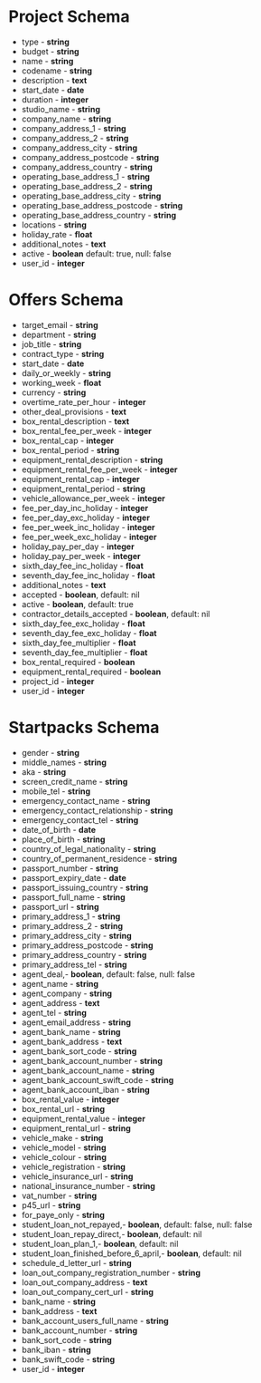 
# Project Schema

- type - **string**
- budget - **string**
- name - **string**
- codename - **string**
- description - **text**
- start_date - **date**
- duration - **integer**
- studio_name - **string**
- company_name - **string**
- company_address_1 - **string**
- company_address_2 - **string**
- company_address_city - **string**
- company_address_postcode - **string**
- company_address_country - **string**
- operating_base_address_1 - **string**
- operating_base_address_2 - **string**
- operating_base_address_city - **string**
- operating_base_address_postcode - **string**
- operating_base_address_country - **string**
- locations - **string**
- holiday_rate - **float**
- additional_notes - **text**
- active - **boolean** default: true, null: false
- user_id - **integer**


# Offers Schema

- target_email - **string**
- department - **string**
- job_title - **string**
- contract_type - **string**
- start_date - **date**
- daily_or_weekly - **string**
- working_week - **float**
- currency - **string**
- overtime_rate_per_hour - **integer**
- other_deal_provisions - **text**
- box_rental_description - **text**
- box_rental_fee_per_week - **integer**
- box_rental_cap - **integer**
- box_rental_period - **string**
- equipment_rental_description - **string**
- equipment_rental_fee_per_week - **integer**
- equipment_rental_cap - **integer**
- equipment_rental_period - **string**
- vehicle_allowance_per_week - **integer**
- fee_per_day_inc_holiday - **integer**
- fee_per_day_exc_holiday - **integer**
- fee_per_week_inc_holiday - **integer**
- fee_per_week_exc_holiday - **integer**
- holiday_pay_per_day - **integer**
- holiday_pay_per_week - **integer**
- sixth_day_fee_inc_holiday - **float**
- seventh_day_fee_inc_holiday - **float**
- additional_notes - **text**
- accepted - **boolean**, default: nil
- active - **boolean**, default: true
- contractor_details_accepted - **boolean**, default: nil
- sixth_day_fee_exc_holiday - **float**
- seventh_day_fee_exc_holiday - **float**
- sixth_day_fee_multiplier - **float**
- seventh_day_fee_multiplier - **float**
- box_rental_required - **boolean**
- equipment_rental_required - **boolean**
- project_id - **integer**
- user_id - **integer**

# Startpacks Schema

- gender - **string**
- middle_names - **string**
- aka - **string**
- screen_credit_name - **string**
- mobile_tel - **string**
- emergency_contact_name - **string**
- emergency_contact_relationship - **string**
- emergency_contact_tel - **string**
- date_of_birth - **date**
- place_of_birth - **string**
- country_of_legal_nationality - **string**
- country_of_permanent_residence - **string**
- passport_number - **string**
- passport_expiry_date - **date**
- passport_issuing_country - **string**
- passport_full_name - **string**
- passport_url - **string**
- primary_address_1 - **string**
- primary_address_2 - **string**
- primary_address_city - **string**
- primary_address_postcode - **string**
- primary_address_country - **string**
- primary_address_tel - **string**
- agent_deal,- **boolean**, default: false, null: false
- agent_name - **string**
- agent_company - **string**
- agent_address - **text**
- agent_tel - **string**
- agent_email_address - **string**
- agent_bank_name - **string**
- agent_bank_address - **text**
- agent_bank_sort_code - **string**
- agent_bank_account_number - **string**
- agent_bank_account_name - **string**
- agent_bank_account_swift_code - **string**
- agent_bank_account_iban - **string**
- box_rental_value - **integer**
- box_rental_url - **string**
- equipment_rental_value - **integer**
- equipment_rental_url - **string**
- vehicle_make - **string**
- vehicle_model - **string**
- vehicle_colour - **string**
- vehicle_registration - **string**
- vehicle_insurance_url - **string**
- national_insurance_number - **string**
- vat_number - **string**
- p45_url - **string**
- for_paye_only - **string**
- student_loan_not_repayed,- **boolean**, default: false, null: false
- student_loan_repay_direct,- **boolean**, default: nil
- student_loan_plan_1,- **boolean**, default: nil
- student_loan_finished_before_6_april,- **boolean**, default: nil
- schedule_d_letter_url - **string**
- loan_out_company_registration_number - **string**
- loan_out_company_address - **text**
- loan_out_company_cert_url - **string**
- bank_name - **string**
- bank_address - **text**
- bank_account_users_full_name - **string**
- bank_account_number - **string**
- bank_sort_code - **string**
- bank_iban - **string**
- bank_swift_code - **string**
- user_id - **integer**
